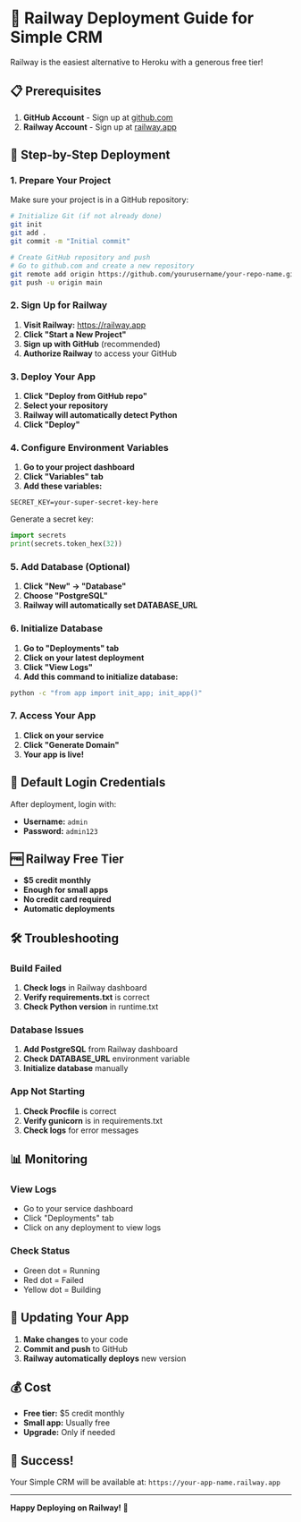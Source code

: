 # 🚀 Railway Deployment Guide for Simple CRM

Railway is the easiest alternative to Heroku with a generous free tier!

## 📋 Prerequisites

1. **GitHub Account** - Sign up at [github.com](https://github.com)
2. **Railway Account** - Sign up at [railway.app](https://railway.app)

## 🔧 Step-by-Step Deployment

### 1. **Prepare Your Project**

Make sure your project is in a GitHub repository:

```bash
# Initialize Git (if not already done)
git init
git add .
git commit -m "Initial commit"

# Create GitHub repository and push
# Go to github.com and create a new repository
git remote add origin https://github.com/yourusername/your-repo-name.git
git push -u origin main
```

### 2. **Sign Up for Railway**

1. **Visit Railway:** https://railway.app
2. **Click "Start a New Project"**
3. **Sign up with GitHub** (recommended)
4. **Authorize Railway** to access your GitHub

### 3. **Deploy Your App**

1. **Click "Deploy from GitHub repo"**
2. **Select your repository**
3. **Railway will automatically detect Python**
4. **Click "Deploy"**

### 4. **Configure Environment Variables**

1. **Go to your project dashboard**
2. **Click "Variables" tab**
3. **Add these variables:**

```
SECRET_KEY=your-super-secret-key-here
```

Generate a secret key:
```python
import secrets
print(secrets.token_hex(32))
```

### 5. **Add Database (Optional)**

1. **Click "New" → "Database"**
2. **Choose "PostgreSQL"**
3. **Railway will automatically set DATABASE_URL**

### 6. **Initialize Database**

1. **Go to "Deployments" tab**
2. **Click on your latest deployment**
3. **Click "View Logs"**
4. **Add this command to initialize database:**

```bash
python -c "from app import init_app; init_app()"
```

### 7. **Access Your App**

1. **Click on your service**
2. **Click "Generate Domain"**
3. **Your app is live!**

## 🔐 **Default Login Credentials**

After deployment, login with:
- **Username:** `admin`
- **Password:** `admin123`

## 🆓 **Railway Free Tier**

- **$5 credit monthly**
- **Enough for small apps**
- **No credit card required**
- **Automatic deployments**

## 🛠️ **Troubleshooting**

### **Build Failed**
1. **Check logs** in Railway dashboard
2. **Verify requirements.txt** is correct
3. **Check Python version** in runtime.txt

### **Database Issues**
1. **Add PostgreSQL** from Railway dashboard
2. **Check DATABASE_URL** environment variable
3. **Initialize database** manually

### **App Not Starting**
1. **Check Procfile** is correct
2. **Verify gunicorn** is in requirements.txt
3. **Check logs** for error messages

## 📊 **Monitoring**

### **View Logs**
- Go to your service dashboard
- Click "Deployments" tab
- Click on any deployment to view logs

### **Check Status**
- Green dot = Running
- Red dot = Failed
- Yellow dot = Building

## 🔄 **Updating Your App**

1. **Make changes** to your code
2. **Commit and push** to GitHub
3. **Railway automatically deploys** new version

## 💰 **Cost**

- **Free tier:** $5 credit monthly
- **Small app:** Usually free
- **Upgrade:** Only if needed

## 🎉 **Success!**

Your Simple CRM will be available at:
`https://your-app-name.railway.app`

---

**Happy Deploying on Railway! 🚀** 